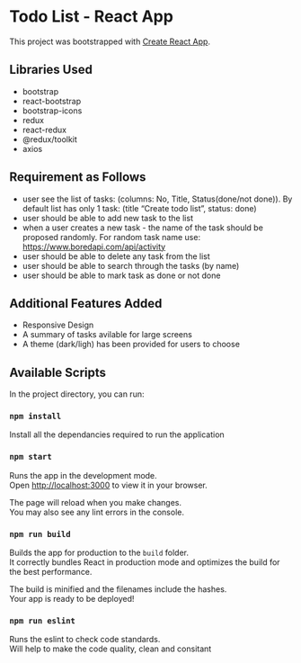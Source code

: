 # Todo List - React App

This project was bootstrapped with [Create React App](https://github.com/facebook/create-react-app).

## Libraries Used

- bootstrap
- react-bootstrap
- bootstrap-icons
- redux
- react-redux
- @redux/toolkit
- axios

## Requirement as Follows

- user see the list of tasks: (columns: No, Title, Status(done/not done)). By default list has only 1 task: (title “Create todo list”, status: done)
- user should be able to add new task to the list
- when a user creates a new task - the name of the task should be proposed randomly. For random task name use: https://www.boredapi.com/api/activity
- user should be able to delete any task from the list
- user should be able to search through the tasks (by name)
- user should be able to mark task as done or not done

## Additional Features Added

- Responsive Design
- A summary of tasks avilable for large screens
- A theme (dark/ligh) has been provided for users to choose

## Available Scripts

In the project directory, you can run:

### `npm install`

Install all the dependancies required to run the application

### `npm start`

Runs the app in the development mode.\
Open [http://localhost:3000](http://localhost:3000) to view it in your browser.

The page will reload when you make changes.\
You may also see any lint errors in the console.

### `npm run build`

Builds the app for production to the `build` folder.\
It correctly bundles React in production mode and optimizes the build for the best performance.

The build is minified and the filenames include the hashes.\
Your app is ready to be deployed!

### `npm run eslint`

Runs the eslint to check code standards.\
Will help to make the code quality, clean and consitant
